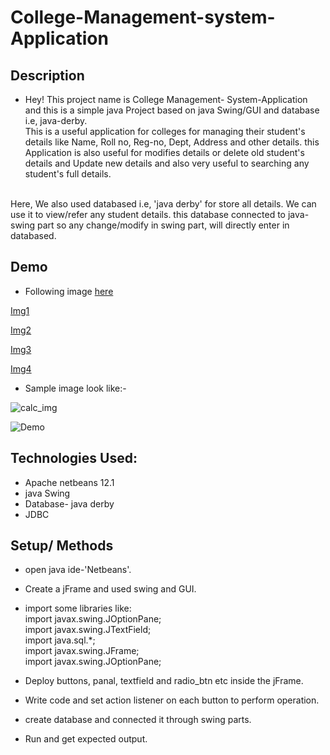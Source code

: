 # College-Management-system-Application


## Description
  * Hey! This project name is College Management- System-Application and this is a simple java Project based on java Swing/GUI and database i.e, java-derby. 
  <br> This is a useful application for colleges for managing their student's details like Name, Roll no, Reg-no, Dept, Address and other details.
  this Application is also useful for modifies details or delete old student's details and Update new details 
  and also very useful  to searching  any student's full details.
  <br>
  Here, We also used databased i.e, 'java derby' for store all details. We can use it to view/refer any student details. this database connected to java-swing part so any change/modify in swing part, will directly enter in databased.
  
## Demo
  * Following image [here](https://raw.githubusercontent.com/Saurabh-pec/Collage-Management-system-Application/master/2%20Screenshot%20(361).png) 
  
  [Img1](https://raw.githubusercontent.com/Saurabh-pec/Collage-Management-system-Application/master/1%20Screenshot%20(362).png) 
  
  [Img2](https://raw.githubusercontent.com/Saurabh-pec/Collage-Management-system-Application/master/3%20Screenshot%20(380).png)
  
  [Img3](https://raw.githubusercontent.com/Saurabh-pec/Collage-Management-system-Application/master/Screenshot%20(364).png)
  
  [Img4](https://raw.githubusercontent.com/Saurabh-pec/Collage-Management-system-Application/master/2%20Screenshot%20(361).png)
  
  * Sample image look like:- 
  
  ![calc_img](https://raw.githubusercontent.com/Saurabh-pec/College-Management-system-Application/master/rsz_1_screenshot_362.jpg)
  
  ![Demo](https://raw.githubusercontent.com/Saurabh-pec/College-Management-system-Application/master/1.5%20%20Screenshot%20(380)%20(5).jpg)
 
  
## Technologies Used:
  * Apache netbeans 12.1
  * java Swing
  * Database- java derby
  * JDBC
  
  
## Setup/ Methods
* open java ide-'Netbeans'.
* Create a jFrame and used swing and GUI.
* import some libraries 
like: <br> 
       import javax.swing.JOptionPane;<br>
       import javax.swing.JTextField;<br>
       import java.sql.*;<br>
       import javax.swing.JFrame;<br>
       import javax.swing.JOptionPane;<br>

* Deploy buttons, panal, textfield and radio_btn etc inside the jFrame.
* Write code and set action listener on each button to perform operation.
* create database and connected it through swing parts.
* Run and get expected output.





 
